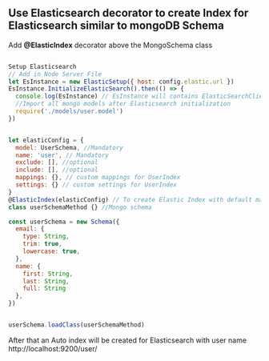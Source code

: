 ## Use **Elasticsearch decorator** to create Index for Elasticsearch similar to mongoDB Schema

Add **@ElasticIndex** decorator above the MongoSchema class

```javascript

Setup Elasticsearch
// Add in Node Server File
let EsInstance = new ElasticSetup({ host: config.elastic.url })
EsInstance.InitializeElasticSearch().then(() => {
  console.log(EsInstance) // EsInstance will contains ElasticSearchClient, ElasticSerachHelper
  //Import all mongo models after Elasticsearch initialization
  require('./models/user.model')
})


let elasticConfig = {
  model: UserSchema, //Mandatory
  name: 'user', // Mandatory
  exclude: [], //optional
  include: [], //optional
  mappings: {}, // custom mappings for UserIndex
  settings: {} // custom settings for UserIndex
}
@ElasticIndex(elasticConfig) // To create Elastic Index with default mapping
class userSchemaMethod {} //Mongo schema

const userSchema = new Schema({
  email: {
    type: String,
    trim: true,
    lowercase: true,
  },
  name: {
    first: String,
    last: String,
    full: String
  },
})


userSchema.loadClass(userSchemaMethod)

```

After that an Auto index will be created for Elasticsearch with user name
http://localhost:9200/user/
